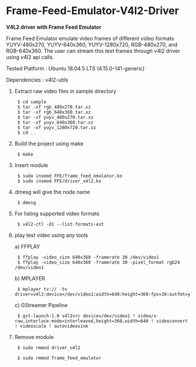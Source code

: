 # Frame-Feed-Emulator-V4l2-Driver

**V4L2 driver with Frame Feed Emulator**

Frame Feed Emulator emulate video frames of different video formats YUYV-480x270, YUYV-640x360, YUYV-1280x720, RGB-480x270, and RGB-640x360. The user can stream this test frames through v4l2 driver using v4l2 api calls.

Tested Platform : Ubuntu 18.04.5 LTS (4.15.0-141-generic)

Dependencies : v4l2-utils

1. Extract raw video files in sample directory

		$ cd sample
		$ tar -xf rgb_480x270.tar.xz
		$ tar -xf rgb_640x360.tar.xz
		$ tar -xf yuyv_480x270.tar.xz
		$ tar -xf yuyv_640x360.tar.xz
		$ tar -xf yuyv_1280x720.tar.xz
		$ cd ..

2. Build the project using make

		$ make

3. Insert module

		$ sudo insmod FFE/frame_feed_emulator.ko
		$ sudo insmod FFE/driver_v4l2.ko

4. dmesg will give the node name

		$ dmesg

5. For listing supported video formats

		$ v4l2-ctl -d1 --list-formats-ext

6. play test video using any tools

	a) FFPLAY
	
		$ ffplay -video_size 640x360 -framerate 30 /dev/video1
		$ ffplay -video_size 640x360 -framerate 30 -pixel_format rgb24 /dev/video1
	
	b) MPLAYER
		
		$ mplayer tv:// -tv driver=v4l2:device=/dev/video1:width=640:height=360:fps=30:outfmt=yuy2
		
	c) GStreamer Pipeline

     	$ gst-launch-1.0 v4l2src device=/dev/video1 ! video/x-raw,interlace-mode=interleaved,height=360,width=640 ! videoconvert ! videoscale ! autovideosink

7. Remove module
		
		$ sudo rmmod driver_v4l2

		$ sudo rmmod frame_feed_emulator
